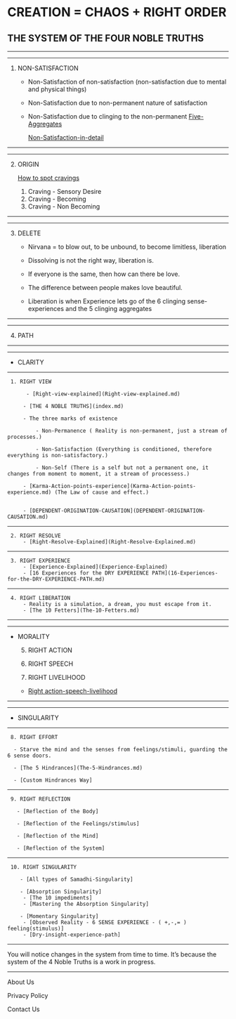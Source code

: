 
# CREATION = CHAOS + RIGHT ORDER

## THE SYSTEM OF THE FOUR NOBLE TRUTHS
--------------
--------------
1. NON-SATISFACTION

   - Non-Satisfaction of non-satisfaction (non-satisfaction due to mental and physical things)
   - Non-Satisfaction due to non-permanent nature of satisfaction
   - Non-Satisfaction due to clinging to the non-permanent [Five-Aggregates](Five-Aggregates.md)

     [Non-Satisfaction-in-detail](Non-Satisfaction-in-detail.md)

--------------
----------------

2. ORIGIN

     [How to spot cravings](How-to-spot-cravings.md)
     1. Craving - Sensory Desire
     2. Craving - Becoming
     3. Craving - Non Becoming
------------------
------------------

3. DELETE
      - Nirvana = to blow out, to be unbound, to become limitless, liberation

     - Dissolving is not the right way, liberation is. 
     - If everyone is the same, then how can there be love.
     - The difference between people makes love beautiful.

     - Liberation is when Experience lets go of the 6 clinging sense-experiences and the 5 clinging aggregates 
-----------------
-----------------
4. PATH
------------------------
--------------------
   - CLARITY
   --------------
     1. RIGHT VIEW

          - [Right-view-explained](Right-view-explained.md)

         - [THE 4 NOBLE TRUTHS](index.md)

         - The three marks of existence
         
             - Non-Permanence ( Reality is non-permanent, just a stream of processes.)
             
             - Non-Satisfaction (Everything is conditioned, therefore everything is non-satisfactory.)
             
             - Non-Self (There is a self but not a permanent one, it changes from moment to moment, it a stream of processess.)

         - [Karma-Action-points-experience](Karma-Action-points-experience.md) (The Law of cause and effect.)


         - [DEPENDENT-ORIGINATION-CAUSATION](DEPENDENT-ORIGINATION-CAUSATION.md)

--------------------------
     
	 2. RIGHT RESOLVE
	     - [Right-Resolve-Explained](Right-Resolve-Explained.md)
--------------
	 
	 3. RIGHT EXPERIENCE
	     - [Experience-Explained](Experience-Explained)
		 - [16 Experiences for the DRY EXPERIENCE PATH](16-Experiences-for-the-DRY-EXPERIENCE-PATH.md)
	       
-------------
     4. RIGHT LIBERATION
         - Reality is a simulation, a dream, you must escape from it.
         - [The 10 Fetters](The-10-Fetters.md)
----------------------
-------------------
   - MORALITY
     
     5. RIGHT ACTION
     
     6. RIGHT SPEECH
     
     7. RIGHT LIVELIHOOD

      - [Right action-speech-livelihood](Right-action-speech-livelihood.md)
---------------
--------------
   - SINGULARITY
--------------------  
     
     8. RIGHT EFFORT
        
      - Starve the mind and the senses from feelings/stimuli, guarding the 6 sense doors.
        
      - [The 5 Hindrances](The-5-Hindrances.md)
        
      - [Custom Hindrances Way]

-------------------------

 

     9. RIGHT REFLECTION
        
       - [Reflection of the Body]
     
       - [Reflection of the Feelings/stimulus]
         
       - [Reflection of the Mind]
         
       - [Reflection of the System]

-----------------------

     10. RIGHT SINGULARITY
        
        - [All types of Samadhi-Singularity]
   
        - [Absorption Singularity]
         - [The 10 impediments]
         - [Mastering the Absorption Singularity]
   
        - [Momentary Singularity]
         - [Observed Reality - 6 SENSE EXPERIENCE - ( +,-,= ) feeling(stimulus)]
         - [Dry-insight-experience-path]
        

---------------

You will notice changes in the system  from time to time. It’s because the system of the 4 Noble Truths is a work in progress.

---------------------------------------

About Us

Privacy Policy

Contact Us

